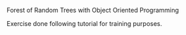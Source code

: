 Forest of Random Trees with Object Oriented Programming


Exercise done following tutorial for training purposes. 
